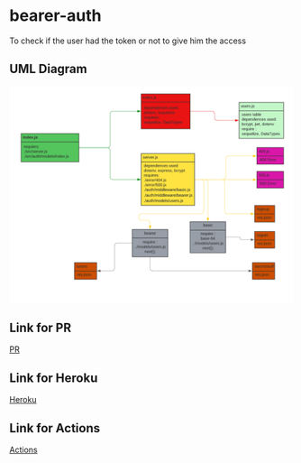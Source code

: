 # bearer-auth

To check if the user had the token or not to give him the access

## UML Diagram

![UML](<./UML/UML%20class%20(3).png>)

## Link for PR

[PR](https://github.com/BahaaNimer/bearer-auth/pull/1)

## Link for Heroku

[Heroku](https://bahaa-bearer-auth.herokuapp.com/)

## Link for Actions

[Actions](https://github.com/BahaaNimer/bearer-auth/actions)
